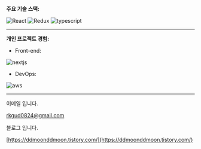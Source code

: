 **주요 기술 스택:**



![React](https://github.com/ka0824/ka0824/assets/79782594/6d9c5094-2e31-4d21-8f4e-fb43e2a06d0c)
![Redux](https://github.com/ka0824/ka0824/assets/79782594/da4216da-1d7e-49d4-9635-05e8681553e0)
![typescript](https://github.com/ka0824/ka0824/assets/79782594/c2804cd6-1996-438b-847a-d459a1911bde)

-----------------------------------------------

**개인 프로젝트 경험:**

- Front-end:  
 
![nextjs](https://github.com/ka0824/ka0824/assets/79782594/1d36440f-4eab-46e4-9f43-d82d85a60029)

- DevOps:

![aws](https://github.com/ka0824/ka0824/assets/79782594/1022b1d8-130a-4f62-9ed6-3c15a8c943d0)

--------------------------------------------

이메일 입니다.

rkgud0824@gmail.com

블로그 입니다.

[https://ddmoonddmoon.tistory.com/](https://ddmoonddmoon.tistory.com/)
